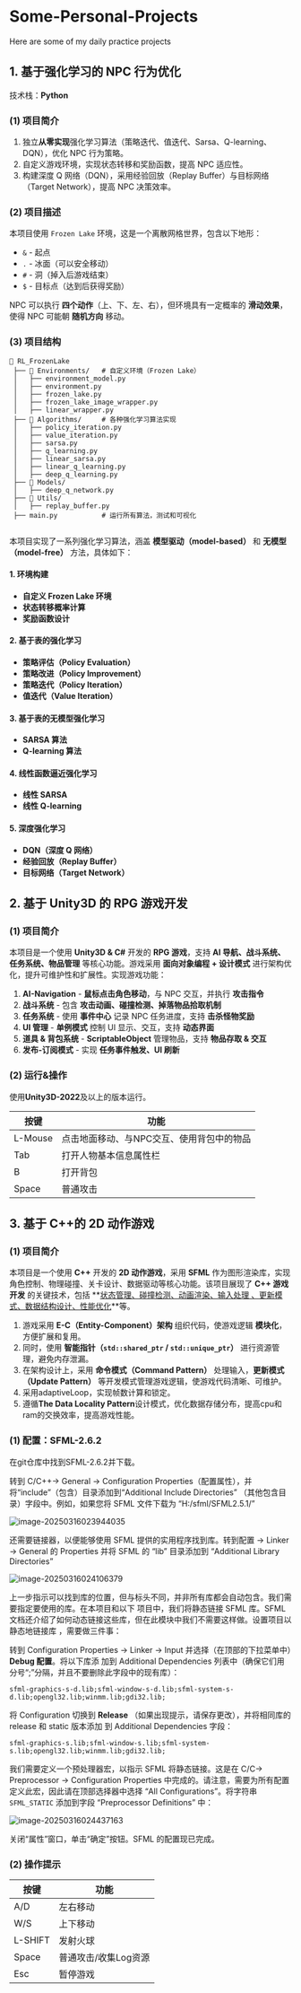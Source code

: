 # Some-Personal-Projects
Here are some of my daily practice projects

## 1. 基于强化学习的 NPC 行为优化

技术栈：**Python** 

### (1) 项目简介

1. 独立**从零实现**强化学习算法（策略迭代、值迭代、Sarsa、Q-learning、DQN），优化 NPC 行为策略。 
2. 自定义游戏环境，实现状态转移和奖励函数，提高 NPC 适应性。 
3. 构建深度 Q 网络（DQN），采用经验回放（Replay Buffer）与目标网络（Target Network），提高 NPC 决策效率。

### (2) 项目描述

本项目使用 `Frozen Lake` 环境，这是一个离散网格世界，包含以下地形：

- `&` - 起点
- `.` - 冰面（可以安全移动）
- `#` - 洞（掉入后游戏结束）
- `$` - 目标点（达到后获得奖励）

NPC 可以执行 **四个动作**（上、下、左、右），但环境具有一定概率的 **滑动效果**，使得 NPC 可能朝 **随机方向** 移动。

### (3) 项目结构

```
📂 RL_FrozenLake
 ├── 📂 Environments/   # 自定义环境（Frozen Lake）
 │   ├── environment_model.py
 │   ├── environment.py
 │   ├── frozen_lake.py
 │   ├── frozen_lake_image_wrapper.py
 │   ├── linear_wrapper.py
 ├── 📂 Algorithms/     # 各种强化学习算法实现
 │   ├── policy_iteration.py
 │   ├── value_iteration.py
 │   ├── sarsa.py
 │   ├── q_learning.py
 │   ├── linear_sarsa.py
 │   ├── linear_q_learning.py
 │   ├── deep_q_learning.py
 ├── 📂 Models/
 │   ├── deep_q_network.py
 ├── 📂 Utils/
 │   ├── replay_buffer.py
 ├── main.py           # 运行所有算法，测试和可视化


```

本项目实现了一系列强化学习算法，涵盖 **模型驱动（model-based）** 和 **无模型（model-free）** 方法，具体如下：

#### 1. 环境构建

- **自定义 Frozen Lake 环境**
- **状态转移概率计算**
- **奖励函数设计**

#### 2. 基于表的强化学习

- **策略评估（Policy Evaluation）**
- **策略改进（Policy Improvement）**
- **策略迭代（Policy Iteration）**
- **值迭代（Value Iteration）**

#### 3. 基于表的无模型强化学习

- **SARSA 算法**
- **Q-learning 算法**

#### 4. 线性函数逼近强化学习

- **线性 SARSA**
- **线性 Q-learning**

#### 5. 深度强化学习

- **DQN（深度 Q 网络）**
- **经验回放（Replay Buffer）**
- **目标网络（Target Network）**



## 2. 基于 Unity3D 的 RPG 游戏开发

### (1) 项目简介

本项目是一个使用 **Unity3D & C#** 开发的 **RPG 游戏**，支持 **AI 导航、战斗系统、任务系统、物品管理** 等核心功能。游戏采用 **面向对象编程 + 设计模式** 进行架构优化，提升可维护性和扩展性。实现游戏功能：

1. **AI-Navigation** - **鼠标点击角色移动**，与 NPC 交互，并执行 **攻击指令**
2. **战斗系统** - 包含 **攻击动画、碰撞检测、掉落物品拾取机制**
3. **任务系统** - 使用 **事件中心** 记录 NPC 任务进度，支持 **击杀怪物奖励**
4. **UI 管理** - **单例模式** 控制 UI 显示、交互，支持 **动态界面**
5. **道具 & 背包系统** - **ScriptableObject** 管理物品，支持 **物品存取 & 交互**
6. **发布-订阅模式** - 实现 **任务事件触发、UI 刷新**

### (2) 运行&操作

使用**Unity3D-2022**及以上的版本运行。

| 按键    | 功能                                      |
| ------- | ----------------------------------------- |
| L-Mouse | 点击地面移动、与NPC交互、使用背包中的物品 |
| Tab     | 打开人物基本信息属性栏                    |
| B       | 打开背包                                  |
| Space   | 普通攻击                                  |



## 3. 基于 C++的 2D 动作游戏

### (1) 项目简介

本项目是一个使用 **C++** 开发的 **2D 动作游戏**，采用 **SFML** 作为图形渲染库，实现角色控制、物理碰撞、关卡设计、数据驱动等核心功能。该项目展现了 **C++ 游戏开发** 的关键技术，包括 **<u>状态管理、碰撞检测、动画渲染、输入处理 、更新模式、数据结构设计、性能优化</u>**等。

1. 游戏采用 **E-C（Entity-Component）架构** 组织代码，使游戏逻辑 **模块化**，方便扩展和复用。
2. 同时，使用 **智能指针（`std::shared_ptr` / `std::unique_ptr`）** 进行资源管理，避免内存泄漏。
3. 在架构设计上，采用 **命令模式（Command Pattern）** 处理输入，**更新模式（Update Pattern）** 等开发模式管理游戏逻辑，使游戏代码清晰、可维护。
4. 采用adaptiveLoop，实现帧数计算和锁定。
5. 遵循**The Data Locality Pattern**设计模式，优化数据存储分布，提高cpu和ram的交换效率，提高游戏性能。

### (1) 配置：SFML-2.6.2

在git仓库中找到SFML-2.6.2并下载。

转到 C/C++→ General → Configuration Properties（配置属性），并将“include”（包含）目录添加到“Additional Include Directories” （其他包含目录）字段中。例如，如果您将 SFML 文件下载为 “H:/sfml/SFML2.5.1/”

![image-20250316023944035](G:\A-GithubProjects\IMG-Resources\image-1.png)

还需要链接器，以便能够使用 SFML 提供的实用程序找到库。转到配置 → Linker → General 的 Properties 并将 SFML 的 “lib” 目录添加到 “Additional Library Directories”

![image-20250316024106379](G:\A-GithubProjects\IMG-Resources\image-2.png)

上一步指示可以找到库的位置，但与标头不同，并非所有库都会自动包含。我们需要指定要使用的库。在本项目和以下 项目中，我们将静态链接 SFML 库。SFML 文档还介绍了如何动态链接这些库，但在此模块中我们不需要这样做。设置项目以静态地链接库 ，需要做三件事： 

转到 Configuration Properties → Linker → Input 并选择（在顶部的下拉菜单中）**Debug 配置**。将以下库添 加到 Additional Dependencies 列表中（确保它们用分号“;”分隔，并且不要删除此字段中的现有库）：

```
sfml-graphics-s-d.lib;sfml-window-s-d.lib;sfml-system-s-d.lib;opengl32.lib;winmm.lib;gdi32.lib;
```

将 Configuration 切换到 **Release** （如果出现提示，请保存更改），并将相同库的 release 和 static 版本添加 到 Additional Dependencies 字段：

```
sfml-graphics-s.lib;sfml-window-s.lib;sfml-system-s.lib;opengl32.lib;winmm.lib;gdi32.lib;
```

我们需要定义一个预处理器宏，以指示 SFML 将静态链接。这是在 C/C→ Preprocessor → Configuration Properties 中完成的。请注意，需要为所有配置定义此宏，因此请在顶部选择器中选择 “All Configurations”。将字符串 `SFML_STATIC`  添加到字段 “Preprocessor Definitions” 中：

![image-20250316024437163](G:\A-GithubProjects\IMG-Resources\image-3.png)

关闭“属性”窗口，单击“确定”按钮。SFML 的配置现已完成。

### (2) 操作提示

| 按键    | 功能                 |
| ------- | -------------------- |
| A/D     | 左右移动             |
| W/S     | 上下移动             |
| L-SHIFT | 发射火球             |
| Space   | 普通攻击/收集Log资源 |
| Esc     | 暂停游戏             |



